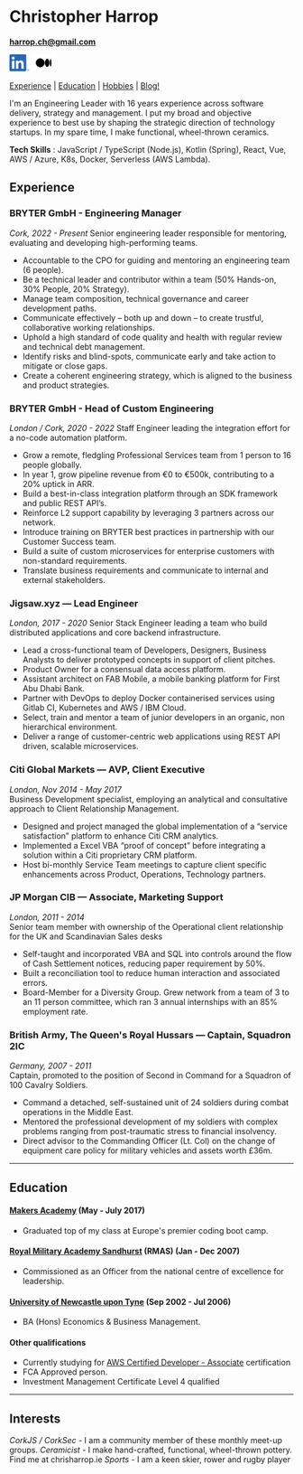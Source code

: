# Christopher Harrop

**[harrop.ch@gmail.com](mailto:harrop.ch@gmail.com)**

[<img src="./LI-In-Bug.png" alt="linkedin" height="30" width="auto">](https://www.linkedin.com/in/christopher-harrop) [<img src="./Medium-Symbol-Black-CMYK@1x.png" alt="medium" height="30" width="auto">](https://www.medium.com/@bannastre)

<!-- [Projects](##projects) |  -->

[Experience](##experience) | [Education](##education) | [Hobbies](##hobbies) | [Blog!](https://medium.com/@bannastre)

I'm an Engineering Leader with 16 years experience across software delivery, strategy and management. I put my broad and objective experience to best use by shaping the strategic direction of technology startups. In my spare time, I make functional, wheel-thrown ceramics.

**Tech Skills** : JavaScript / TypeScript (Node.js), Kotlin (Spring), React, Vue, AWS / Azure, K8s, Docker, Serverless (AWS Lambda).

<!-- ## Projects

The majority of my work has been for private clients at [BRYTER](https://www.bryter.io) and [Jigsaw.xyz](https://www.jigsaw.xyz/). This is a small sample of some personal projects I have worked on. For a more current and complete list, see my [GitHub Repo's](https://github.com/bannastre?tab=repositories).

| Project                                                      | Description                                                                                                     | Technologies            |
| ------------------------------------------------------------ | --------------------------------------------------------------------------------------------------------------- | ----------------------- |
| [Ductu](https://ductu.herokuapp.com/)                        | A Mentoring platform that enables sharing of content and feedback more effectively.                             | Express, Node.js, ES6   |
| [Bearfoot News](https://github.com/bannastre/bearfoot-news)  | Summarise news articles on a single page using API calls to multiple sources.                                   | JavaScript (vanilla)    |
| [Acebook](https://tranquil-reef-45735.herokuapp.com/sign_in) | A social web-app where users can post, comment and like shared messages.                                        | Ruby, Rails             |
| [Chitter](https://chitter-feed.herokuapp.com)                | A messaging application that allows users to post messages to a public stream.                                  | Ruby, Postgres, Sinatra |
| [Takeaway](https://github.com/bannastre/takeaway)            | A model takeaway restaurant booking system. Order and receive a text with the cost and estimated delivery time. | Ruby, Twilio API        |
| [annachris7516.com](http://www.annachris7516.com)            | My first solo project - a handy place for guests to find information for my wedding in 2016.                    | HTML, CSS, Bootstrap    |

--- -->

## Experience

### BRYTER GmbH - Engineering Manager

_Cork, 2022 - Present_
Senior engineering leader responsible for mentoring, evaluating and developing high-performing teams.

- Accountable to the CPO for guiding and mentoring an engineering team (6 people).
- Be a technical leader and contributor within a team (50% Hands-on, 30% People, 20% Strategy).
- Manage team composition, technical governance and career development paths.
- Communicate effectively – both up and down – to create trustful, collaborative working relationships.
- Uphold a high standard of code quality and health with regular review and technical debt management.
- Identify risks and blind-spots, communicate early and take action to mitigate or close gaps.
- Create a coherent engineering strategy, which is aligned to the business and product strategies.

### BRYTER GmbH - Head of Custom Engineering

_London / Cork, 2020 - 2022_
Staff Engineer leading the integration effort for a no-code automation platform.

- Grow a remote, fledgling Professional Services team from 1 person to 16 people globally.
- In year 1, grow pipeline revenue from €0 to €500k, contributing to a 20% uptick in ARR.
- Build a best-in-class integration platform through an SDK framework and public REST API’s.
- Reinforce L2 support capability by leveraging 3 partners across our network.
- Introduce training on BRYTER best practices in partnership with our Customer Success team.
- Build a suite of custom microservices for enterprise customers with non-standard requirements.
- Translate business requirements and communicate to internal and external stakeholders.

### **Jigsaw.xyz** — Lead Engineer

_London, 2017 - 2020_
Senior Stack Engineer leading a team who build distributed applications and core backend infrastructure.

- Lead a cross-functional team of Developers, Designers, Business Analysts to deliver prototyped concepts in support of client pitches.
- Product Owner for a consensual data access platform.
- Assistant architect on FAB Mobile, a mobile banking platform for First Abu Dhabi Bank.
- Partner with DevOps to deploy Docker containerised services using Gitlab CI, Kubernetes and AWS / IBM Cloud.
- Select, train and mentor a team of junior developers in an organic, non hierarchical environment.
- Deliver a range of customer-centric web applications using REST API driven, scalable microservices.

### **Citi Global Markets** — AVP, Client Executive

_London, Nov 2014 - May 2017_  
Business Development specialist, employing an analytical and consultative approach to Client Relationship Management.

- Designed and project managed the global implementation of a “service satisfaction” platform to enhance Citi CRM analytics.
- Implemented a Excel VBA “proof of concept” before integrating a solution within a Citi proprietary CRM platform.
- Host bi-monthly Service Team meetings to capture client specific enhancements across Product, Operations, Technology partners.

### **JP Morgan CIB** — Associate, Marketing Support

_London, 2011 - 2014_  
Senior team member with ownership of the Operational client relationship for the UK and Scandinavian Sales desks

- Self-taught and incorporated VBA and SQL into controls around the flow of Cash Settlement notices, reducing paper requirement by 50%.
- Built a reconciliation tool to reduce human interaction and associated errors.
- Board-Member for a Diversity Group. Grew network from a team of 3 to an 11 person committee, which ran 3 annual internships with an 85% employment rate.

### **British Army, The Queen's Royal Hussars** — Captain, Squadron 2IC

_Germany, 2007 - 2011_  
Captain, promoted to the position of Second in Command for a Squadron of 100 Cavalry Soldiers.

- Command a detached, self-sustained unit of 24 soldiers during combat operations in the Middle East.
- Mentored the professional development of my soldiers with complex problems ranging from
  post-traumatic stress to financial insolvency.
- Direct advisor to the Commanding Officer (Lt. Col) on the change of equipment care policy for military
  vehicles and assets worth £36m.

---

## Education

#### [Makers Academy](http://www.makers.tech/) (May - July 2017)

- Graduated top of my class at Europe's premier coding boot camp.

#### [Royal Military Academy Sandhurst](https://www.army.mod.uk/who-we-are/our-schools-and-colleges/rma-sandhurst/officer-training/) (RMAS) (Jan - Dec 2007)

- Commissioned as an Officer from the national centre of excellence for leadership.

#### [University of Newcastle upon Tyne](https://www.ncl.ac.uk/undergraduate/degrees/ln12/#coursedetails) (Sep 2002 - Jul 2006)

- BA (Hons) Economics & Business Management.

#### Other qualifications

- Currently studying for [AWS Certified Developer - Associate](https://aws.amazon.com/certification/certified-developer-associate/) certification
- FCA Approved person.
- Investment Management Certificate Level 4 qualified

---

## Interests

_CorkJS / CorkSec_ - I am a community member of these monthly meet-up groups.
_Ceramicist_ - I make hand-crafted, functional, wheel-thrown pottery. Find me at chrisharrop.ie
_Sports_ - I am a keen skier, rower and rugby player
